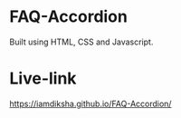 # FAQ-Accordion
Built using HTML, CSS and Javascript.

# Live-link
https://iamdiksha.github.io/FAQ-Accordion/
